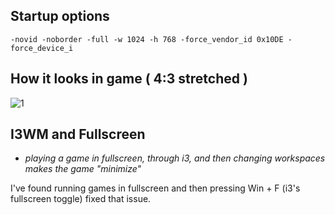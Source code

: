 ## Startup options

```
-novid -noborder -full -w 1024 -h 768 -force_vendor_id 0x10DE -force_device_i
```

## How it looks in game ( 4:3 stretched )

![1](https://files.catbox.moe/5hdy4a.png)

## I3WM and Fullscreen

* *playing a game in fullscreen, through i3, and then changing workspaces makes the game "minimize"*

 I've found running games in fullscreen and then pressing Win + F (i3's fullscreen toggle) fixed that issue.
